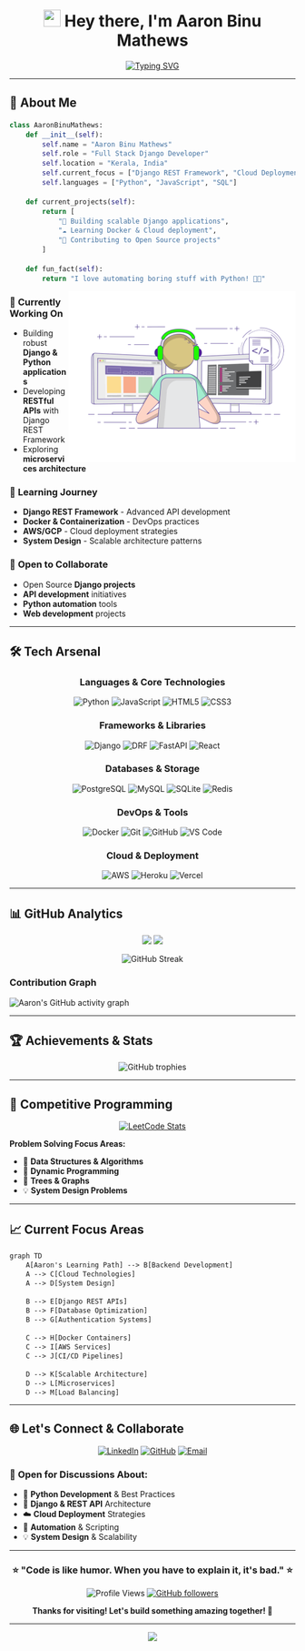 <div align="center">
  
# <img src="https://raw.githubusercontent.com/MartinHeinz/MartinHeinz/master/wave.gif" width="30px" height="30px" /> Hey there, I'm Aaron Binu Mathews
</div>

<div align="center">
  
[![Typing SVG](https://readme-typing-svg.herokuapp.com?font=Fira+Code&weight=500&size=24&pause=1000&color=2196F3&center=true&vCenter=true&width=600&lines=Full+Stack+Django+Developer;Python+%26+API+Enthusiast;Problem+Solver+%26+Code+Optimizer;Open+Source+Contributor)](https://git.io/typing-svg)

</div>

---

## 🎯 **About Me**

```python
class AaronBinuMathews:
    def __init__(self):
        self.name = "Aaron Binu Mathews"
        self.role = "Full Stack Django Developer"
        self.location = "Kerala, India"
        self.current_focus = ["Django REST Framework", "Cloud Deployment", "System Design"]
        self.languages = ["Python", "JavaScript", "SQL"]
        
    def current_projects(self):
        return [
            "🔧 Building scalable Django applications",
            "☁️ Learning Docker & Cloud deployment",
            "🤝 Contributing to Open Source projects"
        ]
    
    def fun_fact(self):
        return "I love automating boring stuff with Python! 🐍✨"
```

<img align="right" alt="Coding" width="400" src="https://raw.githubusercontent.com/devSouvik/devSouvik/master/gif3.gif">

### 🔭 **Currently Working On**
- Building robust **Django & Python applications**
- Developing **RESTful APIs** with Django REST Framework
- Exploring **microservices architecture**

### 🌱 **Learning Journey**
- **Django REST Framework** - Advanced API development
- **Docker & Containerization** - DevOps practices
- **AWS/GCP** - Cloud deployment strategies
- **System Design** - Scalable architecture patterns

### 👯 **Open to Collaborate**
- Open Source **Django projects**
- **API development** initiatives
- **Python automation** tools
- **Web development** projects

---

## 🛠️ **Tech Arsenal**

<div align="center">

### **Languages & Core Technologies**
![Python](https://img.shields.io/badge/Python-3776AB?style=for-the-badge&logo=python&logoColor=white)
![JavaScript](https://img.shields.io/badge/JavaScript-F7DF1E?style=for-the-badge&logo=javascript&logoColor=black)
![HTML5](https://img.shields.io/badge/HTML5-E34F26?style=for-the-badge&logo=html5&logoColor=white)
![CSS3](https://img.shields.io/badge/CSS3-1572B6?style=for-the-badge&logo=css3&logoColor=white)

### **Frameworks & Libraries**
![Django](https://img.shields.io/badge/Django-092E20?style=for-the-badge&logo=django&logoColor=white)
![DRF](https://img.shields.io/badge/Django_REST-ff1709?style=for-the-badge&logo=django&logoColor=white)
![FastAPI](https://img.shields.io/badge/FastAPI-009688?style=for-the-badge&logo=fastapi&logoColor=white)
![React](https://img.shields.io/badge/React-61DAFB?style=for-the-badge&logo=react&logoColor=black)

### **Databases & Storage**
![PostgreSQL](https://img.shields.io/badge/PostgreSQL-316192?style=for-the-badge&logo=postgresql&logoColor=white)
![MySQL](https://img.shields.io/badge/MySQL-4479A1?style=for-the-badge&logo=mysql&logoColor=white)
![SQLite](https://img.shields.io/badge/SQLite-003B57?style=for-the-badge&logo=sqlite&logoColor=white)
![Redis](https://img.shields.io/badge/Redis-DC382D?style=for-the-badge&logo=redis&logoColor=white)

### **DevOps & Tools**
![Docker](https://img.shields.io/badge/Docker-2496ED?style=for-the-badge&logo=docker&logoColor=white)
![Git](https://img.shields.io/badge/Git-F05032?style=for-the-badge&logo=git&logoColor=white)
![GitHub](https://img.shields.io/badge/GitHub-181717?style=for-the-badge&logo=github&logoColor=white)
![VS Code](https://img.shields.io/badge/VS_Code-007ACC?style=for-the-badge&logo=visual-studio-code&logoColor=white)

### **Cloud & Deployment**
![AWS](https://img.shields.io/badge/AWS-232F3E?style=for-the-badge&logo=amazon-aws&logoColor=white)
![Heroku](https://img.shields.io/badge/Heroku-430098?style=for-the-badge&logo=heroku&logoColor=white)
![Vercel](https://img.shields.io/badge/Vercel-000000?style=for-the-badge&logo=vercel&logoColor=white)

</div>

---

## 📊 **GitHub Analytics**

<div align="center">
  
<img height="180em" src="https://github-readme-stats.vercel.app/api?username=Aaron-BM&show_icons=true&theme=tokyonight&include_all_commits=true&count_private=true"/>
<img height="180em" src="https://github-readme-stats.vercel.app/api/top-langs/?username=Aaron-BM&layout=compact&langs_count=8&theme=tokyonight"/>

</div>

<div align="center">
  
![GitHub Streak](https://github-readme-streak-stats.herokuapp.com/?user=Aaron-BM&theme=tokyonight)

</div>

### **Contribution Graph**
![Aaron's GitHub activity graph](https://github-readme-activity-graph.vercel.app/graph?username=Aaron-BM&theme=tokyo-night)

---

## 🏆 **Achievements & Stats**

<div align="center">

![GitHub trophies](https://github-profile-trophy.vercel.app/?username=Aaron-BM&theme=tokyonight&no-frame=false&no-bg=false&margin-w=4)

</div>

---

## 🧩 **Competitive Programming**

<div align="center">

[![LeetCode Stats](https://leetcard.jacoblin.cool/Aaron_Binu?theme=dark&font=Nunito&ext=contest)](https://leetcode.com/Aaron_Binu/)

</div>

**Problem Solving Focus Areas:**
- 🔢 **Data Structures & Algorithms**
- 🧠 **Dynamic Programming**
- 🌳 **Trees & Graphs**
- 💡 **System Design Problems**

---

## 📈 **Current Focus Areas**

```mermaid
graph TD
    A[Aaron's Learning Path] --> B[Backend Development]
    A --> C[Cloud Technologies]
    A --> D[System Design]
    
    B --> E[Django REST APIs]
    B --> F[Database Optimization]
    B --> G[Authentication Systems]
    
    C --> H[Docker Containers]
    C --> I[AWS Services]
    C --> J[CI/CD Pipelines]
    
    D --> K[Scalable Architecture]
    D --> L[Microservices]
    D --> M[Load Balancing]
```

---

## 🌐 **Let's Connect & Collaborate**

<div align="center">

[![LinkedIn](https://img.shields.io/badge/LinkedIn-0A66C2?style=for-the-badge&logo=linkedin&logoColor=white)](https://www.linkedin.com/in/aaron-binu-mathews-a43222344)
[![GitHub](https://img.shields.io/badge/GitHub-181717?style=for-the-badge&logo=github&logoColor=white)](https://github.com/Aaron-BM)
[![Email](https://img.shields.io/badge/Email-D14836?style=for-the-badge&logo=gmail&logoColor=white)](mailto:aaronbinumathew@gmail.com)
<!-- [![Portfolio](https://img.shields.io/badge/Portfolio-FF7139?style=for-the-badge&logo=Firefox-Browser&logoColor=white)](https://your-portfolio.com) -->

</div>

### 💬 **Open for Discussions About:**
- 🐍 **Python Development** & Best Practices
- 🚀 **Django & REST API** Architecture
- ☁️ **Cloud Deployment** Strategies
- 🤖 **Automation** & Scripting
- 💡 **System Design** & Scalability

---

<div align="center">

### ⭐ **"Code is like humor. When you have to explain it, it's bad."** ⭐

![Profile Views](https://komarev.com/ghpvc/?username=Aaron-BM&color=brightgreen&style=for-the-badge)
[![GitHub followers](https://img.shields.io/github/followers/Aaron-BM?style=for-the-badge&color=blue)](https://github.com/Aaron-BM)

**Thanks for visiting! Let's build something amazing together! 🚀**

</div>

---

<div align="center">
  <img src="https://capsule-render.vercel.app/api?type=waving&color=gradient&height=100&section=footer"/>
</div>
